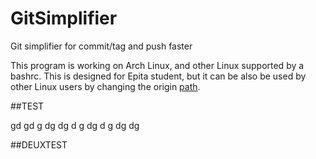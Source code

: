 # GitSimplifier

Git simplifier for commit/tag and push faster

This program is working on Arch Linux, and other Linux supported by a bashrc.
This is designed for Epita student, but it can be also be used by other Linux users by changing the origin [path](DEUXTEST).


##TEST

gd
gd
g
dg
dg
d
g
dg
d
g
dg
dg

##DEUXTEST


